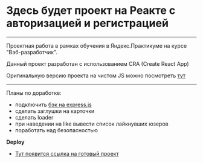# Здесь будет  проект на Реакте с авторизацией и регистрацией

___

Проектная работа в рамках обучения в Яндекс.Практикуме на курсе "Вэб-разработчик".

Данный проект разработан с использованием CRA (Create React App)

Оригинальную версию проекта на чистом JS можно посмотреть [тут](https://github.com/TuretskayaIrina/mesto)

___

Планы по доработке:

- подключить [бэк на express.js](https://github.com/TuretskayaIrina/express-mesto)
- сделать заглушки на карточки
- сделать loader
- при наведении на like вывести список лайкнувших юзеров
- поработать над безопасностью


**Deploy**

* [Тут появится ссылка на готовый проект]()
